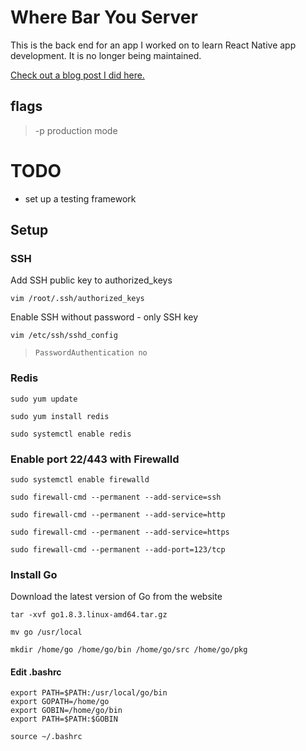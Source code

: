 # Where Bar You Server

This is the back end for an app I worked on to learn React Native app development.
It is no longer being maintained.

[Check out a blog post I did here.](https://mitchellgerber.com/post/Projects/2017-11-18-my-first-app)

## flags

> -p production mode

# TODO

- set up a testing framework

## Setup

### SSH
Add SSH public key to authorized_keys

`vim /root/.ssh/authorized_keys`

Enable SSH without password - only SSH key

`vim /etc/ssh/sshd_config`

> `PasswordAuthentication no`

### Redis
`sudo yum update`

`sudo yum install redis`

`sudo systemctl enable redis`

### Enable port 22/443 with Firewalld
`sudo systemctl enable firewalld`

`sudo firewall-cmd --permanent --add-service=ssh`

`sudo firewall-cmd --permanent --add-service=http`

`sudo firewall-cmd --permanent --add-service=https`

`sudo firewall-cmd --permanent --add-port=123/tcp`

### Install Go
Download the latest version of Go from the website

`tar -xvf go1.8.3.linux-amd64.tar.gz`

`mv go /usr/local`

`mkdir /home/go /home/go/bin /home/go/src /home/go/pkg`

#### Edit .bashrc

```
export PATH=$PATH:/usr/local/go/bin
export GOPATH=/home/go
export GOBIN=/home/go/bin
export PATH=$PATH:$GOBIN
```

`source ~/.bashrc`

